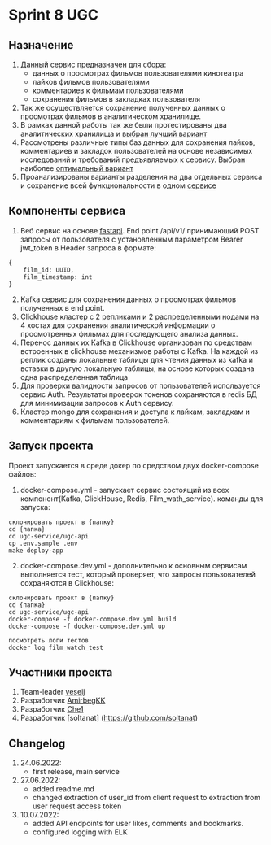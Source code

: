 # Sprint 8 UGC
## Назначение
1. Данный сервис предназначен для сбора:
    - данных о просмотрах фильмов пользователями кинотеатра
    - лайков фильмов пользователями
    - комментариев к фильмам пользователями
    - сохранения фильмов в закладках пользователя
2. Так же осуществляется сохранение полученных данных о просмотрах фильмов в аналитическом хранилище.
3. В рамках данной работы так же были протестированы два аналитических хранилища и [выбран лучший вариант](Docs/architecture/olap_tests/)
4. Рассмотрены различные типы баз данных для сохранения лайков, комментариев и закладок пользователей на основе независимых исследований и требований предъявляемых к сервису. Выбран наиболее [оптимальный вариант](Docs/architecture_evolution/mongo_tests/db_review.md)
5. Проанализированы варианты разделения на два отдельных сервиса и сохранение всей функциональности в одном [сервисе](Docs/architecture_evolution/adr/adr2.md)

## Компоненты сервиса
1. Веб сервис на основе [fastapi](https://fastapi.tiangolo.com). End point /api/v1/ принимающий POST запросы от пользователя с установленным параметром Bearer jwt_token в Header запроса в формате: 
```
{
    film_id: UUID,
    film_timestamp: int
}
```
2. Kafka сервис для сохранения данных о просмотрах фильмов полученных в end point.
3. Clickhouse кластер с 2 репликами и 2 распределенными нодами на 4 хостах для сохранения аналитической информации о просмотренных фильмах для последующего анализа данных.
4. Перенос данных их Kafka в Clickhouse организован по средствам встроенных в clickhouse механизмов работы с Kafka. На каждой из реплик созданы локальные таблицы для чтения данных из kafka и вставки в другую локальную таблицы, на основе которых создана одна распределенная таблица
5. Для проверки валидности запросов от пользователей используется сервис Auth. Результаты проверок токенов сохраняются в redis БД для минимизации запросов к Auth сервису.
6. Кластер mongo для сохранения и доступа к лайкам, закладкам и комментариям к фильмам пользователей.

## Запуск проекта
Проект запускается в среде докер по средством двух docker-compose файлов: 
1. docker-compose.yml - запускает сервис состоящий из всех компонент(Kafka, ClickHouse, Redis, Film_wath_service). команды для запуска: 
```
склонировать проект в {папку}
cd {папка}
cd ugc-service/ugc-api
cp .env.sample .env
make deploy-app
```
2. docker-compose.dev.yml - дополнительно к основным сервисам выполняется тест, который проверяет, что запросы пользователей сохраняются в Clickhouse: 
```
склонировать проект в {папку}
cd {папка}
cd ugc-service/ugc-api
docker-compose -f docker-compose.dev.yml build
docker-compose -f docker-compose.dev.yml up

посмотреть логи тестов
docker log film_watch_test
```

## Участники проекта
1. Team-leader [veseij](https://github.com/veselij)
2. Разработчик [AmirbegKK](https://github.com/AmirbegKK)
3. Разработчик [Che1](https://github.com/Che1)
4. Разработчик [soltanat] (https://github.com/soltanat)


## Changelog
1. 24.06.2022: 
    - first release, main service
2. 27.06.2022:
    - added readme.md
    - changed extraction of user_id from client request to extraction from user request access token
3. 10.07.2022:
    - added API endpoints for user likes, comments and bookmarks.
    - configured logging with ELK